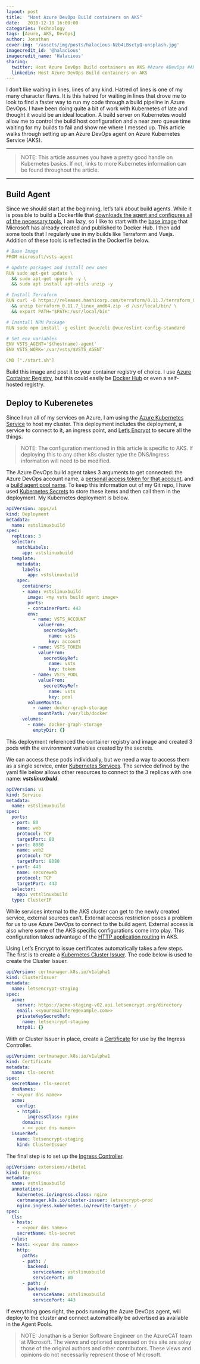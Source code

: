 ```yaml
---
layout: post
title:  "Host Azure DevOps Build containers on AKS"
date:   2018-12-18 16:00:00
categories: Technology
tags: [Azure, AKS, DevOps]
author: Jonathan
cover-img: '/assets/img/posts/halacious-Nzb4LBsctyQ-unsplash.jpg'
imagecredit_id: '@halacious'
imagecredit_name: 'Halacious'
sharing:
  twitter: Host Azure DevOps Build containers on AKS #Azure #DevOps #AKS
  linkedin: Host Azure DevOps Build containers on AKS
---
```


I don’t like waiting in lines, lines of any kind. Hatred of lines is one of my many character flaws. It is this hatred for waiting in lines that drove me to look to find a faster way to run my code through a build pipeline in Azure DevOps. I have been doing quite a bit of work with Kubernetes of late and thought it would be an ideal location. A build server on Kubernetes would allow me to control the build host configuration and a near zero queue time waiting for my builds to fail and show me where I messed up. This article walks through setting up an Azure DevOps agent on Azure Kubernetes Service (AKS).

---
> NOTE: This article assumes you have a pretty good handle on Kubernetes basics. If not, links to more Kubernetes information can be found throughout the article.
___

## Build Agent
Since we should start at the beginning, let’s talk about build agents. While it is possible to build a Dockerfile that [downloads the agent and configures all of the necessary tools](https://docs.microsoft.com/en-us/azure/devops/pipelines/agents/v2-linux?view=azure-devops&viewFallbackFrom=vsts), I am lazy, so I like to start with the [base image](https://hub.docker.com/_/microsoft-azure-pipelines-vsts-agent) that Microsoft has already created and published to Docker Hub. I then add some tools that I regularly use in my builds like Terraform and Vuejs. Addition of these tools is reflected in the Dockerfile below.

```yaml
# Base Image
FROM microsoft/vsts-agent

# Update packages and install new ones
RUN sudo apt-get update \
  && sudo apt-get upgrade -y \
  && sudo apt install apt-utils unzip -y

# Install Terraform
RUN curl -O https://releases.hashicorp.com/terraform/0.11.7/terraform_0.11.7_linux_amd64.zip \
  && unzip terraform_0.11.7_linux_amd64.zip -d /usr/local/bin/ \
  && export PATH="$PATH:/usr/local/bin"

# Insntall NPM Package
RUN sudo npm install -g eslint @vue/cli @vue/eslint-config-standard

# Set env variables
ENV VSTS_AGENT='$(hostname)-agent'
ENV VSTS_WORK='/var/vsts/$VSTS_AGENT'

CMD ["./start.sh"]
```

Build this image and post it to your container registry of choice. I use [Azure Container Registry](https://azure.microsoft.com/en-us/services/container-registry/), but this could easily be [Docker Hub](https://hub.docker.com) or even a self-hosted registry.

## Deploy to Kuberenetes
Since I run all of my services on Azure, I am using the [Azure Kubernetes Service](https://azure.microsoft.com/en-us/services/kubernetes-service/) to host my cluster. This deployment includes the deployment, a service to connect to it, an ingress point, and [Let’s Encrypt](https://letsencrypt.org) to secure all the things.

> NOTE: The configuration mentioned in this article is specific to AKS. If deploying this to any other k8s cluster type the DNS/Ingress information will need to be modified.

The Azure DevOps build agent takes 3 arguments to get connected: the Azure DevOps account name, a [personal access token for that account](https://docs.microsoft.com/en-us/azure/devops/organizations/accounts/use-personal-access-tokens-to-authenticate?view=azure-devops&viewFallbackFrom=vsts&tabs=preview-page), and a [build agent pool name](https://docs.microsoft.com/en-us/azure/devops/pipelines/agents/pools-queues?view=azure-devops&viewFallbackFrom=vsts&tabs=yaml%2Cbrowser). To keep this information out of my Git repo, I have used [Kubernetes Secrets](https://kubernetes.io/docs/concepts/configuration/secret/) to store these items and then call them in the deployment. My Kubernetes deployment is below.

```yaml
apiVersion: apps/v1
kind: Deployment
metadata:
  name: vstslinuxbuild
spec:
  replicas: 3
  selector:
    matchLabels:
      app: vstslinuxbuild
  template:
    metadata:
      labels:
        app: vstslinuxbuild
    spec:
      containers:
      - name: vstslinuxbuild
        image: <my vsts build agent image>
        ports:
        - containerPort: 443
        env:
          - name: VSTS_ACCOUNT
            valueFrom:
              secretKeyRef:
                name: vsts
                key: account
          - name: VSTS_TOKEN
            valueFrom:
              secretKeyRef:
                name: vsts
                key: token
          - name: VSTS_POOL
            valueFrom:
              secretKeyRef:
                name: vsts
                key: pool
        volumeMounts:
          - name: docker-graph-storage
            mountPath: /var/lib/docker
      volumes:
        - name: docker-graph-storage
          emptyDir: {}
```

This deployment referenced the container registry and image and created 3 pods with the environment variables created by the secrets.

We can access these pods individually, but we need a way to access them as a single service, enter [Kubernetes Services](https://kubernetes.io/docs/concepts/services-networking/service/). The service defined by the yaml file below allows other resources to connect to the 3 replicas with one name: _**vstslinuxbuld**_.

```yaml
apiVersion: v1
kind: Service
metadata:
  name: vstslinuxbuild
spec:
  ports:
  - port: 80
    name: web
    protocol: TCP
    targetPort: 80
  - port: 8080
    name: web2
    protocol: TCP
    targetPort: 8080
  - port: 443
    name: secureweb
    protocol: TCP
    targetPort: 443
  selector:
    app: vstslinuxbuild
  type: ClusterIP
```

While services internal to the AKS cluster can get to the newly created service, external sources can’t. External access restriction poses a problem for us to use Azure DevOps to connect to the build agent. External access is also where some of the AKS specific configurations come into play. This configuration takes advantage of the [HTTP application routing](https://docs.microsoft.com/en-us/azure/aks/http-application-routing) in AKS.

Using Let’s Encrypt to issue certificates automatically takes a few steps. The first is to create a [Kubernetes Cluster Issuer](https://kubernetes.io/docs/tasks/tls/managing-tls-in-a-cluster/). The code below is used to create the Cluster Issuer.

```yaml
apiVersion: certmanager.k8s.io/v1alpha1
kind: ClusterIssuer
metadata:
  name: letsencrypt-staging
spec:
  acme:
    server: https://acme-staging-v02.api.letsencrypt.org/directory
    email: <<youremailhere@example.com>>
    privateKeySecretRef:
      name: letsencrypt-staging
    http01: {}
```

With or Cluster Issuer in place, create a [Certificate](https://kubernetes.io/docs/tasks/tls/managing-tls-in-a-cluster/) for use by the Ingress Controller.

```yaml
apiVersion: certmanager.k8s.io/v1alpha1
kind: Certificate
metadata:
  name: tls-secret
spec:
  secretName: tls-secret
  dnsNames:
  - <<your dns name>>
  acme:
    config:
    - http01:
        ingressClass: nginx
      domains:
      - << your dns name>>
  issuerRef:
    name: letsencrypt-staging
    kind: ClusterIssuer
```

The final step is to set up the [Ingress Controller](https://kubernetes.io/docs/concepts/services-networking/ingress/).

```yaml
apiVersion: extensions/v1beta1
kind: Ingress
metadata:
  name: vstslinuxbuild
  annotations:
    kubernetes.io/ingress.class: nginx
    certmanager.k8s.io/cluster-issuer: letsencrypt-prod
    nginx.ingress.kubernetes.io/rewrite-target: /
spec:
  tls:
  - hosts:
    - <<your dns name>>
    secretName: tls-secret
  rules:
  - host: <<your dns name>>
    http:
      paths:
      - path: /
        backend:
          serviceName: vstslinuxbuild
          servicePort: 80
      - path: /
        backend:
          serviceName: vstslinuxbuild
          servicePort: 443
```

If everything goes right, the pods running the Azure DevOps agent, will deploy to the cluster and connect automatically be advertised as available in the Agent Pools.

> NOTE: Jonathan is a Senior Software Engineer on the AzureCAT team at Microsoft. The views and optioned expressed on this site are soley those of the original authors and other contributors. These views and opinions do not necessarily represent those of Microsoft.